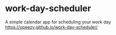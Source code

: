 # work-day-scheduler
A simple calendar app for scheduling your work day<br>
https://opeezy.github.io/work-day-scheduler/
